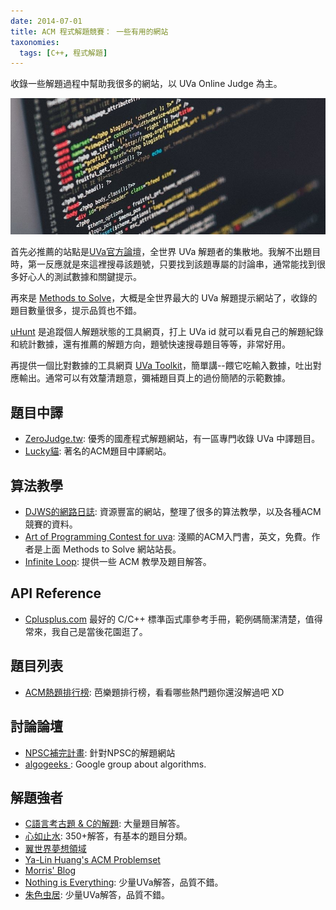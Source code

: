 ```yaml
---
date: 2014-07-01
title: ACM 程式解題競賽： 一些有用的網站
taxonomies:
  tags: [C++, 程式解題]
---
```


收錄一些解題過程中幫助我很多的網站，以 UVa Online Judge 為主。

![Code](/img/code-1839406_1280.jpg)

首先必推薦的站點是[UVa官方論壇][0]，全世界 UVa 解題者的集散地。我解不出題目時，第一反應就是來這裡搜尋該題號，只要找到該題專屬的討論串，通常能找到很多好心人的測試數據和關鍵提示。

再來是 [Methods to Solve][1]，大概是全世界最大的 UVa 解題提示網站了，收錄的題目數量很多，提示品質也不錯。

[uHunt][2] 是追蹤個人解題狀態的工具網頁，打上 UVa id 就可以看見自己的解題紀錄和統計數據，還有推薦的解題方向，題號快速搜尋題目等等，非常好用。

再提供一個比對數據的工具網頁 [UVa Toolkit](http://uvatoolkit.com/problemssolve.php)，簡單講--餵它吃輸入數據，吐出對應輸出。通常可以有效釐清題意，彌補題目頁上的過份簡陋的示範數據。

## 題目中譯

- [ZeroJudge.tw](http://zerojudge.tw‎/): 優秀的國產程式解題網站，有一區專門收錄 UVa 中譯題目。
- [Lucky貓](http://luckycat.kshs.kh.edu.tw/): 著名的ACM題目中譯網站。

## 算法教學

- [DJWS的網路日誌](http://www.csie.ntnu.edu.tw/~u91029/): 資源豐富的網站，整理了很多的算法教學，以及各種ACM競賽的資料。
- [Art of Programming Contest for uva](http://www.acmsolver.org/?tag=art-of-programming-contest/): 淺顯的ACM入門書，英文，免費。作者是上面 Methods to Solve 網站站長。
- [Infinite Loop](http://program-lover.blogspot.tw/2008/04/acm-online-judge.html): 提供一些 ACM 教學及題目解答。

## API Reference

- [Cplusplus.com](http://www.cplusplus.com/reference/)
  最好的 C/C++ 標準函式庫參考手冊，範例碼簡潔清楚，值得常來，我自己是當後花園逛了。

## 題目列表

- [ACM熱題排行榜](http://www.angelfire.com/on4/surbaniak/acm_grading_score.htm): 芭樂題排行榜，看看哪些熱門題你還沒解過吧 XD

## 討論論壇

- [NPSC補完計畫](http://www3.tcgs.tc.edu.tw/npsc/index.php): 針對NPSC的解題網站
- [algogeeks ](http://www.mail-archive.com/algogeeks@googlegroups.com/): Google group about algorithms.

## 解題強者

- [C語言考古題 &amp; C的解題](http://using-c.blogspot.com/): 大量題目解答。
- [心如止水](http://www.cppblog.com/rakerichard/): 350+解答，有基本的題目分類。
- [翼世界夢想領域](http://knightzone.org/?cat=24)
- [Ya-Lin Huang's ACM Problemset](http://yalin.tw/acm.php)
- [Morris' Blog](http://morris821028.github.io/categories/%E8%A7%A3%E9%A1%8C%E5%8D%80/%E8%A7%A3%E9%A1%8C%E5%8D%80-UVa/)
- [Nothing is Everything](http://new-acos.blogspot.com/search/label/ACM): 少量UVa解答，品質不錯。
- [朱色虫居](http://redbug0314.blogspot.tw/search/label/ACM): 少量UVa解答，品質不錯。


[0]: http://acm.uva.es/board/ "UVa Official forum"
[1]: http://www.comp.nus.edu.sg/~stevenha/programming/acmoj.html "Methods to solve"
[2]: http://uhunt.felix-halim.net/ "uHunt"